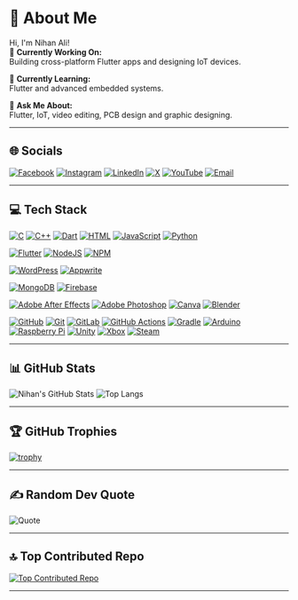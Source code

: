 
# 💫 About Me
Hi, I'm Nihan Ali!  
🔭 **Currently Working On:**  
Building cross-platform Flutter apps and designing IoT devices.

🌱 **Currently Learning:**  
Flutter and advanced embedded systems.
                                            
💬 **Ask Me About:**  
Flutter, IoT, video editing, PCB design and graphic designing.


---

## 🌐 Socials
[![Facebook](https://img.shields.io/badge/Facebook-1877F2?style=for-the-badge&logo=facebook&logoColor=white)](YOUR_FACEBOOK_URL)
[![Instagram](https://img.shields.io/badge/Instagram-E4405F?style=for-the-badge&logo=instagram&logoColor=white)](https://www.instagram.com/nihan__3119/)
[![LinkedIn](https://img.shields.io/badge/LinkedIn-0077B5?style=for-the-badge&logo=linkedin&logoColor=white)](YOUR_LINKEDIN_URL)
[![X](https://img.shields.io/badge/X-000000?style=for-the-badge&logo=twitter&logoColor=white)](YOUR_TWITTER_URL)
[![YouTube](https://img.shields.io/badge/YouTube-FF0000?style=for-the-badge&logo=youtube&logoColor=white)](YOUR_YOUTUBE_URL)
[![Email](https://img.shields.io/badge/Email-D14836?style=for-the-badge&logo=gmail&logoColor=white)](mailto:qwerty311980@gmail.com)

---

## 💻 Tech Stack

<!-- Programming Languages -->
[![C](https://img.shields.io/badge/C-00599C?style=for-the-badge&logo=c&logoColor=white)]()
[![C++](https://img.shields.io/badge/C++-00599C?style=for-the-badge&logo=c%2B%2B&logoColor=white)]()
[![Dart](https://img.shields.io/badge/Dart-0175C2?style=for-the-badge&logo=dart&logoColor=white)]()
[![HTML](https://img.shields.io/badge/HTML-E34F26?style=for-the-badge&logo=html5&logoColor=white)]()
[![JavaScript](https://img.shields.io/badge/JavaScript-F7DF1E?style=for-the-badge&logo=javascript&logoColor=black)]()
[![Python](https://img.shields.io/badge/Python-3776AB?style=for-the-badge&logo=python&logoColor=white)]()

<!-- Frameworks and Libraries -->
[![Flutter](https://img.shields.io/badge/Flutter-02569B?style=for-the-badge&logo=flutter&logoColor=white)]()
[![NodeJS](https://img.shields.io/badge/Node.js-339933?style=for-the-badge&logo=nodedotjs&logoColor=white)]()
[![NPM](https://img.shields.io/badge/NPM-CB3837?style=for-the-badge&logo=npm&logoColor=white)]()

<!-- CMS / Platforms -->
[![WordPress](https://img.shields.io/badge/WordPress-21759B?style=for-the-badge&logo=wordpress&logoColor=white)]()
[![Appwrite](https://img.shields.io/badge/Appwrite-FF1C7E?style=for-the-badge&logo=appwrite&logoColor=white)]()

<!-- Databases -->
[![MongoDB](https://img.shields.io/badge/MongoDB-47A248?style=for-the-badge&logo=mongodb&logoColor=white)]()
[![Firebase](https://img.shields.io/badge/Firebase-FFCA28?style=for-the-badge&logo=firebase&logoColor=black)]()

<!-- Design Tools -->
[![Adobe After Effects](https://img.shields.io/badge/After_Effects-9999FF?style=for-the-badge&logo=adobe-after-effects&logoColor=white)]()
[![Adobe Photoshop](https://img.shields.io/badge/Photoshop-31A8FF?style=for-the-badge&logo=adobe-photoshop&logoColor=white)]()
[![Canva](https://img.shields.io/badge/Canva-00C4CC?style=for-the-badge&logo=canva&logoColor=white)]()
[![Blender](https://img.shields.io/badge/Blender-F5792A?style=for-the-badge&logo=blender&logoColor=white)]()

<!-- DevOps & Tools -->
[![GitHub](https://img.shields.io/badge/GitHub-181717?style=for-the-badge&logo=github&logoColor=white)]()
[![Git](https://img.shields.io/badge/Git-F05032?style=for-the-badge&logo=git&logoColor=white)]()
[![GitLab](https://img.shields.io/badge/GitLab-FC6D26?style=for-the-badge&logo=gitlab&logoColor=white)]()
[![GitHub Actions](https://img.shields.io/badge/GitHub_Actions-2088FF?style=for-the-badge&logo=github-actions&logoColor=white)]()
[![Gradle](https://img.shields.io/badge/Gradle-02303A?style=for-the-badge&logo=gradle&logoColor=white)]()
[![Arduino](https://img.shields.io/badge/Arduino-00979D?style=for-the-badge&logo=arduino&logoColor=white)]()
[![Raspberry Pi](https://img.shields.io/badge/Raspberry_Pi-C51A4A?style=for-the-badge&logo=raspberry-pi&logoColor=white)]()
[![Unity](https://img.shields.io/badge/Unity-000000?style=for-the-badge&logo=unity&logoColor=white)]()
[![Xbox](https://img.shields.io/badge/Xbox-107C10?style=for-the-badge&logo=xbox&logoColor=white)]()
[![Steam](https://img.shields.io/badge/Steam-000000?style=for-the-badge&logo=steam&logoColor=white)]()

---

## 📊 GitHub Stats
![Nihan's GitHub Stats](https://github-readme-stats.vercel.app/api?username=nihan-ali-vp&show_icons=true&theme=radical)
![Top Langs](https://github-readme-stats.vercel.app/api/top-langs/?username=nihan-ali-vp&layout=compact&theme=radical)

---

## 🏆 GitHub Trophies
[![trophy](https://github-profile-trophy.vercel.app/?username=nihan-ali-vp&theme=radical)](https://github.com/ryo-ma/github-profile-trophy)

---

## ✍️ Random Dev Quote
![Quote](https://quotes-github-readme.vercel.app/api?type=horizontal&theme=radical)

---

## 🔝 Top Contributed Repo
[![Top Contributed Repo](https://github-contributor-stats.vercel.app/api?username=nihan-ali-vp&limit=1&theme=radical)](https://github.com/nihan-ali-vp?tab=repositories)

---

